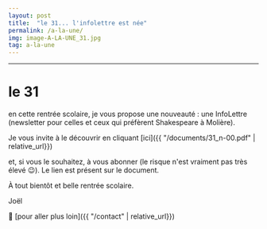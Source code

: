 ```yaml
---
layout: post
title:  "le 31... l'infolettre est née"
permalink: /a-la-une/
img: image-A-LA-UNE_31.jpg
tag: a-la-une
---
```

****

# le 31

en cette rentrée scolaire, je vous propose une nouveauté : une InfoLettre (newsletter pour celles et ceux qui préfèrent Shakespeare à Molière).

Je vous invite à le découvrir en cliquant [ici]({{ "/documents/31_n-00.pdf"  | relative_url}})

et, si vous le souhaitez, à vous abonner (le risque n'est vraiment pas très élevé 😉️). Le lien est présent sur le document.

À tout bientôt et belle rentrée scolaire.

Joël



👣 [pour aller plus loin]({{ "/contact"  | relative_url}})
